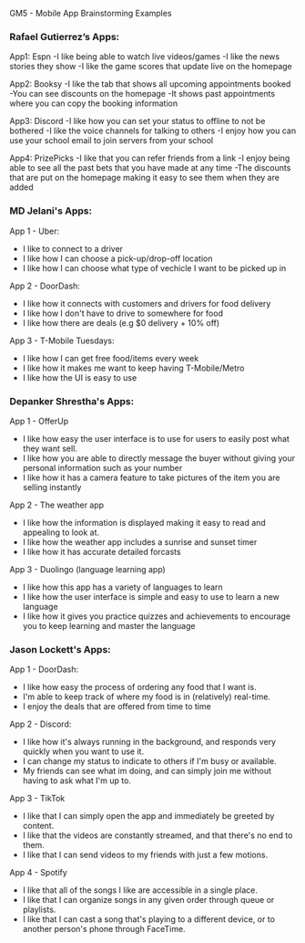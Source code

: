 GM5 - Mobile App Brainstorming Examples

### Rafael Gutierrez’s Apps: 

App1: 
Espn 
-I like being able to watch live videos/games 
-I like the news stories they show 
-I like the game scores that update live on the homepage 

App2: 
Booksy 
-I like the tab that shows all upcoming appointments booked 
-You can see discounts on the homepage 
-It shows past appointments where you can copy the booking information 

App3: 
Discord 
-I like how you can set your status to offline to not be bothered 
-I like the voice channels for talking to others 
-I enjoy how you can use your school email to join servers from your school 

App4: 
PrizePicks 
-I like that you can refer friends from a link
-I enjoy being able to see all the past bets that you have made at any time 
-The discounts that are put on the homepage making it easy to see them when they are added 

### MD Jelani's Apps: 

App 1 - Uber: 
- I like to connect to a driver 
- I like how I can choose a pick-up/drop-off location 
- I like how I can choose what type of vechicle I want to be picked up in 

App 2 - DoorDash: 
- I like how it connects with customers and drivers for food delivery 
- I like how I don't have to drive to somewhere for food 
- I like how there are deals (e.g $0 delivery + 10% off)

App 3 - T-Mobile Tuesdays: 

- I like how I can get free food/items every week 
- I like how it makes me want to keep having T-Mobile/Metro 
- I like how the UI is easy to use 


### Depanker Shrestha's Apps:
App 1 - OfferUp

- I like how easy the user interface is to use for users to easily post what they want sell. 
- I like how you are able to directly message the buyer without giving your personal information such as your number
- I like how it has a camera feature to take pictures of the item you are selling instantly

App 2 - The weather app

- I like how the information is displayed making it easy to read and appealing to look at.
- I like how the weather app includes a sunrise and sunset timer
- I like how it has accurate detailed forcasts

App 3 - Duolingo (language learning app)

- I like how this app has a variety of languages to learn
- I like how the user interface is simple and easy to use to learn a new language
- I like how it gives you practice quizzes and achievements to encourage you to keep learning and master the language

### Jason Lockett's Apps:
App 1 - DoorDash:

- I like how easy the process of ordering any food that I want is.
- I'm able to keep track of where my food is in (relatively) real-time.
- I enjoy the deals that are offered from time to time

App 2 - Discord:

- I like how it's always running in the background, and responds very quickly when you want to use it.
- I can change my status to indicate to others if I'm busy or available.
- My friends can see what im doing, and can simply join me without having to ask what I'm up to.

App 3 - TikTok

- I like that I can simply open the app and immediately be greeted by content.
- I like that the videos are constantly streamed, and that there's no end to them.
- I like that I can send videos to my friends with just a few motions.

App 4 - Spotify

- I like that all of the songs I like are accessible in a single place.
- I like that I can organize songs in any given order through queue or playlists.
- I like that I can cast a song that's playing to a different device, or to another person's phone through FaceTime.
